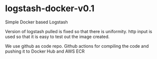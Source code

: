 # logstash-docker-v0.1
Simple Docker based Logstash

Version of logstash pulled is fixed so that there is uniformity.
http input is used so that it is easy to test out the image created.

We use github as code repo. Github actions for compiling the code and pushing it to Docker Hub and AWS ECR